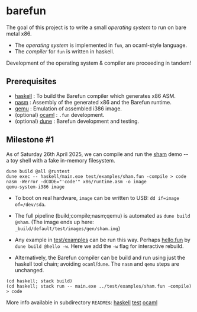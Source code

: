 # barefun

The goal of this project is to write a small _operating system_ to run on bare metal x86.

- The _operating system_ is implemented in `fun`, an ocaml-style language.
- The _compiler_ for `fun` is written in haskell.

Development of the operating system & compiler are proceeding in tandem!

## Prerequisites

- [haskell](https://www.haskell.org) : To build the Barefun compiler which generates x86 ASM.
- [nasm](https://www.nasm.us/) : Assembly of the generated x86 and the Barefun runtime.
- [qemu](https://www.qemu.org/) : Emulation of assembled i386 image.
- (optional) [ocaml](https://ocaml.org) : `.fun` development.
- (optional) [dune](https://dune.build/install) : Barefun development and testing.

## Milestone #1

As of Saturday 26th April 2025, we can compile and run the
[sham](test/examples/sham.fun) demo -- a toy shell with a fake in-memory filesystem.

```
dune build @all @runtest
dune exec -- haskell/main.exe test/examples/sham.fun -compile > code
nasm -Werror -dCODE="'code'" x86/runtime.asm -o image
qemu-system-i386 image
```

- To boot on real hardware, `image` can be written to USB: `dd if=image of=/dev/sda`.

- The full pipeline (build;compile;nasm;qemu) is automated as `dune build @sham`. (The image ends up here: `_build/default/test/images/gen/sham.img`)

- Any example in [test/examples](test/examples) can be run this way. Perhaps [hello.fun](test/examples/hello.fun) by `dune build @hello -w`. Here we add the `-w` flag for interactive rebuild.

- Alternatively, the Barefun compiler can be build and run using just the haskell tool chain; avoiding `ocaml`/`dune`. The `nasm` and `qemu` steps are unchanged.

```
(cd haskell; stack build)
(cd haskell; stack run -- main.exe ../test/examples/sham.fun -compile) > code
```

More info available in subdirectory `README`s:
[haskell](./haskell/README.md)
[test](./test/README.md)
[ocaml](./ocaml/README.md)
